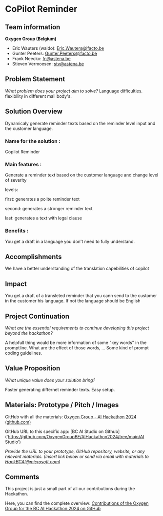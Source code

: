 # CoPilot Reminder

## Team information  

**Oxygen Group (Belgium)**

- Eric Wauters (waldo): Eric.Wauters@ifacto.be
- Gunter Peeters: Gunter.Peeters@ifacto.be
- Frank Neeckx: fn@astena.be
- Stieven Vermoesen: stv@astena.be

## Problem Statement
*What problem does your project aim to solve?* 
Language difficulties. flexibility in different mail body's.

## Solution Overview
Dynamicaly generate reminder texts based on the reminder level input and the customer language. 
  
### Name for the solution :
Copilot Reminder
 
### Main features :
Generate a reminder text based on the customer language and change level of severity

levels:

first: generates a polite reminder text

second: generates a stronger reminder text

last: generates a text with legal clause
  
### Benefits :
You get a draft in a language you don't need to fully understand.

## Accomplishments
We have a better understanding of the translation capebilities of copilot

## Impact 
You get a draft of a transleted reminder that you cann send to the customer in the customer his language. If not the language should be English

## Project Continuation
*What are the essential requirements to continue developing this project beyond the hackathon?* 

A helpfull thing would be more information of some "key words" in the promptline. What are the effect of those words, ... Some kind of prompt coding guidelines.


## Value Proposition 
*What unique value does your solution bring?* 

Faster generating differnet reminder texts. Easy setup.

## Materials: Prototype / Pitch / Images 
GitHub with all the materials: [Oxygen Group - AI Hackathon 2024 (github.com)](https://github.com/OxygenGroupBE/AIHackathon2024)

GitHub URL to this specific app: [BC AI Studio on Github]('https://github.com/OxygenGroupBE/AIHackathon2024/tree/main/AI Studio')

*Provide the URL to your prototype, GitHub repository, website, or any relevant materials.* 
*(Insert link below or send via email with materials to HackBCAI@microsoft.com)* 

## Comments

This project is just a small part of all our contributions during the Hackathon.  

Here, you can find the complete overview:  [Contributions of the Oxygen Group for the BC AI Hackathon 2024 on GitHub](https://github.com/OxygenGroupBE/AIHackathon2024/blob/main/ReadMe.md)
